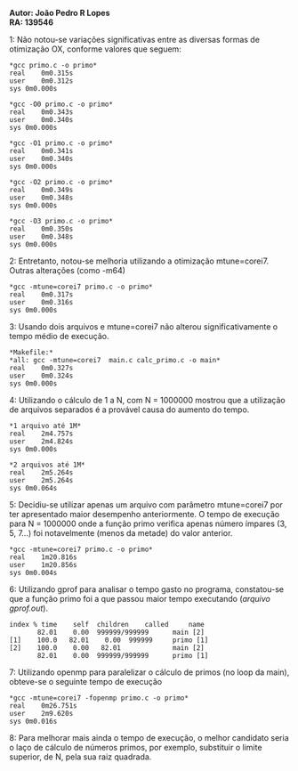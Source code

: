 **Autor: João Pedro R Lopes**  
**RA: 139546**  

1: Não notou-se variações significativas entre as diversas formas de otimização OX, conforme valores que seguem:  

```
*gcc primo.c -o primo*  
real	0m0.315s  
user	0m0.312s  
sys	0m0.000s  
```
```
*gcc -O0 primo.c -o primo*  
real	0m0.343s  
user	0m0.340s  
sys	0m0.000s  
```
```
*gcc -O1 primo.c -o primo*  
real	0m0.341s  
user	0m0.340s  
sys	0m0.000s  
```
```
*gcc -O2 primo.c -o primo*  
real	0m0.349s  
user	0m0.348s  
sys	0m0.000s  
```
```
*gcc -O3 primo.c -o primo*  
real	0m0.350s    
user	0m0.348s  
sys	0m0.000s  
```
2: Entretanto, notou-se melhoria utilizando a otimização mtune=corei7. Outras alterações (como -m64)  
```
*gcc -mtune=corei7 primo.c -o primo*  
real	0m0.317s  
user	0m0.316s  
sys	0m0.000s  
```


3: Usando dois arquivos e mtune=corei7 não alterou significativamente o tempo médio de execução.
```
*Makefile:*  
*all: gcc -mtune=corei7	 main.c calc_primo.c -o main*  
real	0m0.327s  
user	0m0.324s  
sys	0m0.000s  
```

4: Utilizando o cálculo de 1 a N, com N = 1000000 mostrou que a utilização de arquivos separados é a provável causa do aumento do tempo.  
```
*1 arquivo até 1M*  
real	2m4.757s  
user	2m4.824s  
sys	0m0.000s  
```
```
*2 arquivos até 1M*  
real	2m5.264s  
user	2m5.264s  
sys	0m0.064s  
```
5: Decidiu-se utilizar apenas um arquivo com parâmetro mtune=corei7 por ter apresentado maior desempenho anteriormente. O tempo de execução para N = 1000000 onde a função primo verifica apenas número ímpares (3, 5, 7...) foi notavelmente (menos da metade) do valor anterior.
```
*gcc -mtune=corei7 primo.c -o primo*  
real	1m20.816s  
user	1m20.856s  
sys	0m0.004s  
```
6: Utilizando gprof para analisar o tempo gasto no programa, constatou-se que a função primo foi a que passou maior tempo executando (*arquivo gprof.out*).
```
index % time    self  children    called     name  
       82.01    0.00  999999/999999      main [2]  
[1]    100.0   82.01    0.00  999999     primo [1]  
[2]    100.0    0.00   82.01             main [2]  
       82.01    0.00  999999/999999      primo [1]  
```
7: Utilizando openmp para paralelizar o cálculo de primos (no loop da main), obteve-se o seguinte tempo de execução
```
*gcc -mtune=corei7 -fopenmp primo.c -o primo*  
real	0m26.751s  
user	2m9.620s  
sys	0m0.016s  
```
8: Para melhorar mais ainda o tempo de execução, o melhor candidato seria o laço de cálculo de números primos, por exemplo, substituir o limite superior, de N, pela sua raiz quadrada.





